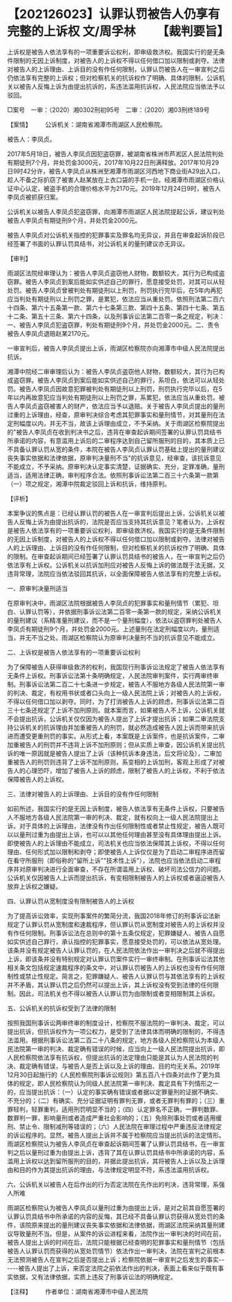 # 【202126023】认罪认罚被告人仍享有完整的上诉权 文/周孚林 　　【裁判要旨】

上诉权是被告人依法享有的一项重要诉讼权利，即审级救济权。我国实行的是无条件限制的无因上诉制度，对被告人的上诉权不得以任何借口加以限制或剥夺。法律对被告人的上诉理由、上诉目的没有作任何限制，认罪认罚被告人在一审宣判之后仍依法享有完整的上诉权；但对检察机关的抗诉权作了明确、具体的限制，公诉机关以被告人反悔上诉为由提出抗诉的，系违法滥用抗诉权，人民法院应当依法予以驳回。

□案号　一审：（2020）湘0302刑初95号　二审：（2020）湘03刑终189号

【案情】 　　公诉机关：湖南省湘潭市雨湖区人民检察院。

被告人：李凤贞。

2017年5月18日，被告人李凤贞因犯盗窃罪，被湖南省株洲市芦淞区人民法院判处有期徒刑7个月，并处罚金3000元，2017年10月22日刑满释放。2017年10月29日9时42分许，被告人李凤贞从株洲至湘潭市雨湖区河西地下商业街A29出入口，趁人不备之际扒窃了被害人赵某放在上衣口袋的手机一台。经湘潭市雨湖区价格认证中心认定，被盗手机的合理价格水平为2170元。2019年12月24日9时，被告人李凤贞被抓获归案。

公诉机关以被告人李凤贞犯盗窃罪，向湘潭市雨湖区人民法院提起公诉，建议判处被告人李凤贞有期徒刑9个月，并处罚金2000元。

被告人李凤贞对公诉机关指控的犯罪事实及罪名均无异议，并且在审查起诉阶段已经签署了书面的认罪认罚具结书，对公诉机关的量刑建议亦无异议。

【审判】

雨湖区法院经审理认为：被告人李凤贞盗窃他人财物，数额较大，其行为已构成盗窃罪。被告人李凤贞到案后能如实供述自己的罪行，愿意接受处罚，对其可以从轻处罚。被告人李凤贞曾被判处有期徒刑以上刑罚，刑罚执行完毕后，在5年内再犯应当判处有期徒刑以上刑罚之罪，是累犯，依法应当从重处罚。依照刑法第二百六十四条、第六十五条第一款、第六十七条第三款、第四十五条、第四十七条、第五十二条、第五十三条、第六十四条，以及刑事诉讼法第二百零一条之规定，判决：一、被告人李凤贞犯盗窃罪，判处有期徒刑9个月，并处罚金2000元。二、责令被告人李凤贞退赔赵某2170元。

一审宣判后，被告人李凤贞提出上诉，雨湖区检察院亦向湘潭市中级人民法院提出抗诉。

湘潭中院经二审审理后认为：被告人李凤贞盗窃他人财物，数额较大，其行为已构成盗窃罪。被告人李凤贞到案后能如实供述自己的罪行，系坦白，依法可以从轻处罚。被告人李凤贞因故意犯罪被判处有期徒刑以上刑罚，刑罚执行完毕以后，在5年以内再故意犯应当判处有期徒刑以上刑罚之罪，系累犯，依法应当从重处罚。被告人李凤贞盗窃被害人的财产，依法应当予以退赔。关于被告人李凤贞提出的量刑过重的上诉理由，经查，原审判决综合考虑其犯罪事实和量刑情节，对其量刑在法定刑幅度以内，并无不当，故该上诉理由成立，不予采纳。关于雨湖区检察院提出的"被告人李凤贞在收到判决书之后，违背在审查起诉期间签署的认罪认罚具结书所承诺的内容，有意滥用上诉后的二审程序达到自己留所服刑的目的，其本质上已不具备认罪认罚从宽的条件，本院在被告人李凤贞认罪认罚基础上提出的量刑建议丧失事实依据和法律依据，原审判决量刑不当"的抗诉意见，经审查，该抗诉意见不能成立，不予采纳。原审判决认定事实清楚，证据确实、充分，定罪准确，量刑适当，适用法律正确，审判程序合法。依照刑事诉讼法第二百三十六条第一款第（一）项之规定，湘潭中院裁定驳回上诉和抗诉，维持原判。

【评析】

本案争议的焦点是：已经认罪认罚的被告人在一审宣判后提出上诉，公诉机关以被告人反悔上诉为由提出抗诉的，法院是否应当支持其抗诉意见？笔者认为，上诉权是被告人依法享有的一项重要诉讼权利，即审级救济权。我国实行的是无条件限制的无因上诉制度，对被告人的上诉权不得以任何借口加以限制或剥夺。法律对被告人的上诉理由、上诉目的没有作任何限制，但对检察机关的抗诉权作了明确、具体的限制。在审查起诉期间已经签署了认罪认罚具结书的被告人，在一审宣判之后仍依法享有上诉权。公诉机关以抗诉加刑应对被告人反悔上诉的做法既于法无据，又违背常理，法院应当依法驳回其抗诉，以全面保障被告人依法享有的完整上诉权。

一、原审判决量刑适当

在原审判决中，雨湖区法院根据被告人李凤贞的犯罪事实和量刑情节（累犯、坦白、认罪认罚等），并依据刑事诉讼法第二百零一条第一款的规定，采纳公诉机关的量刑建议（系精准量刑建议，而不是一个量刑幅度），依法以盗窃罪判处被告人李凤贞有期徒刑9个月，并处罚金2000元。上述量刑在法定刑幅度以内，量刑适当，并无不当之处。雨湖区检察院认为原审判决量刑不当的抗诉意见不能成立。

二、上诉权是被告人依法享有的一项重要诉讼权利

为了保障被告人获得审级救济的权利，我国现行刑事诉讼法规定了被告人依法享有无条件上诉权。刑事诉讼法第十条明确规定，人民法院审判案件，实行两审终审制。刑事诉讼法第二百二十七条进一步规定，被告人不服地方各级人民法院第一审的判决、裁定，有权用书状或者口头向上一级人民法院上诉；对被告人的上诉权，不得以任何借口加以剥夺。同时，为了打消被告人上诉的顾虑，刑事诉讼法第二百三十七条还规定了上诉不加刑原则。就本案而言，如果被告人不上诉，公诉机关就不会提出抗诉，公诉机关仅仅因为被告人提出了上诉才提出抗诉；如果二审法院支持公诉机关的抗诉理由并加重被告人的刑罚，就必然造成被告人因上诉而带来抗诉进而遭受更重刑罚的事实。从形式上看，本案既是上诉案件，也是抗诉案件，二审加重被告人的刑罚并不违背上诉不加刑原则；但从实质上审查，因公诉机关提出抗诉的唯一原因就是被告人提出了上诉（该种抗诉本身违法，后文将论及），二审加重被告人的刑罚则违背了上诉不加刑原则，系变相的上诉加刑，客观上形成了对被告人的心理恐吓，增加了被告人上诉的顾虑，限制了被告人的上诉权，不利于依法保障被告人的上诉权。

三、法律对被告人的上诉理由、上诉目的没有作任何限制

如前所述，我国实行的是无因上诉制度，被告人依法享有无条件上诉权，只要被告人不服地方各级人民法院第一审的判决、裁定，就有权向上一级人民法院提出上诉。对于具体的上诉理由，法律没有作出任何限制性或者禁止性规定，被告人既可以以量刑过重为由提出上诉，也可以以其他任何理由甚至没有具体理由提出上诉。即使被告人的上诉理由不能成立，司法机关也应当依法保障其上诉权，不得以任何理由、任何形式加以限制和剥夺；即使被告人上诉仅仅是为了启动二审程序进而留在看守所服刑（即俗称的"留所上诉""技术性上诉"），法院也应当依法启动二审程序并对原审判决进行全面审查，不存在所谓滥用上诉权、破坏司法公信力的问题。公诉机关仅因被告人上诉而提出抗诉，有变相限制被告人的上诉权或者逼迫被告人放弃上诉权之嫌疑。

四、认罪认罚从宽制度没有限制被告人的上诉权

为了提高诉讼效率，实现刑事案件的繁简分流，我国2018年修订的刑事诉讼法新规定了认罪认罚从宽制度和速裁程序，但认罪认罚从宽制度对被告人的上诉权并没有作任何限制。刑事诉讼法在总则中的第十五条仅规定，犯罪嫌疑人、被告人自愿如实供述自己罪行，承认指控的犯罪事实，愿意接受处罚的，可以依法从宽处理。该条并没有规定被告人认罪认罚的，在人民法院依法作出一审判决之后就不得提出上诉，即该条并没有特别规定对认罪认罚案件实行一审终审制。在刑事诉讼法其他相关条文包括规定速裁程序的条文中，对认罪认罚被告人的上诉权也没有作任何限制性或禁止性规定。简言之，犯罪嫌疑人、被告人认罪认罚与其依法享有的上诉权并不矛盾，其认罪认罚之后仍然可以提出上诉，其上诉权没有受到法律的任何限制。因此，司法机关也不得以被告人认罪认罚为由限制或者变相限制其上诉权。

五、公诉机关的抗诉权受到了法律的限制

按照我国刑事诉讼两审终审的制度设计，检察院不服法院的一审判决、裁定，可以提出抗诉，但抗诉权作为一项公权力，是受到了法律具体而明确的限制的，不得违法滥用。根据刑事诉讼法第二百二十八条的规定，地方各级人民检察院认为本级人民法院第一审的判决、裁定确有错误的时候，应当向上一级人民法院提出抗诉，即人民检察院依法享有抗诉权，但提出抗诉的法定理由只能是其认为人民法院的判决、裁定确有错误，与被告人是否上诉以及上诉的理由、目的均无关系。2019年12月30日起施行的《人民检察院刑事诉讼规则》第五百八十四条对此作了更为具体的规定，即人民检察院认为同级人民法院第一审判决、裁定具有下列情形之一的，应当提出抗诉：（一）认定的事实确有错误或者据以定罪量刑的证据不确实、不充分的；（二）有确实、充分证据证明有罪判无罪，或者无罪判有罪的；（三）重罪轻判，轻罪重判，适用刑罚明显不当的；（四）认定罪名不正确，一罪判数罪、数罪判一罪，影响量刑或者造成严重社会影响的；（五）免除刑事处罚或者适用缓刑、禁止令、限制减刑等错误的；（六）人民法院在审理过程中严重违反法律规定的诉讼程序的。显然，被告人提出上诉并不属于检察院应当提出抗诉的法定情形。雨湖区检察院认为被告人李凤贞在审查起诉期间签署了认罪认罚具结书，在一审宣判之后以量刑过重为由提出上诉，违背了其在认罪认罚具结书中所承诺的内容，系滥用上诉权以达到留所服刑的目的，并据此提出抗诉，其将被告人上诉以及上诉理由和目的作为其提出抗诉的理由，与法律规定明显不符，系违法滥用抗诉权。

六、公诉机关以被告人在后作出的行为否定法院在先作出的判决，违背常理，系强人所难

雨湖区检察院认为被告人李凤贞以量刑过重为由提出上诉，是对之前其自愿签署的认罪认罚具结书中所承诺的内容的反悔，其已经不具备认罪认罚获得从宽处罚的条件，该院原来提出的量刑建议丧失事实依据和法律依据，雨湖区法院采纳其量刑建议导致量刑不当。但是，从案件的诉讼进程来看，法院作出一审判决的时间在前，被告人提出上诉的时间在后，法院只能根据已经查明的犯罪事实和量刑情节（包括被告人认罪认罚而获得的从宽处罚情节）依法作出一审判决，法院在宣判之前根本无法预测被告人在宣判之后是否提出上诉；检察院依据一审宣判之后发生的事实------被告人提出了上诉，来否定法院之前依法作出的判决，表面上看来似乎既有事实依据，又有法律依据，实质上违反了刑事诉讼法的明确规定。

【注释】 　　作者单位：湖南省湘潭市中级人民法院